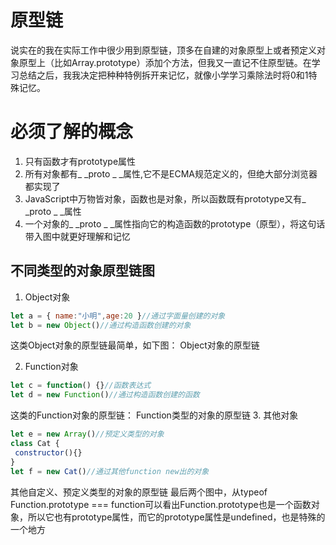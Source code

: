 # 原型链


说实在的我在实际工作中很少用到原型链，顶多在自建的对象原型上或者预定义对象原型上（比如Array.prototype）添加个方法，但我又一直记不住原型链。在学习总结之后，我我决定把种种特例拆开来记忆，就像小学学习乘除法时将0和1特殊记忆。

# 必须了解的概念
1. 只有函数才有prototype属性
2. 所有对象都有_ _proto _ _属性,它不是ECMA规范定义的，但绝大部分浏览器都实现了
3. JavaScript中万物皆对象，函数也是对象，所以函数既有prototype又有_ _proto _ _属性
4. 一个对象的_ _proto _ _属性指向它的构造函数的prototype（原型），将这句话带入图中就更好理解和记忆
## 不同类型的对象原型链图
1. Object对象
```js
let a = { name:"小明",age:20 }//通过字面量创建的对象
let b = new Object()//通过构造函数创建的对象
```
这类Object对象的原型链最简单，如下图：
Object对象的原型链

2. Function对象
```js
let c = function() {}//函数表达式
let d = new Function()//通过构造函数创建的函数
```  
这类的Function对象的原型链：
Function类型的对象的原型链
3. 其他对象
```js
let e = new Array()//预定义类型的对象
class Cat {
 constructor(){}
}
let f = new Cat()//通过其他function new出的对象
```
其他自定义、预定义类型的对象的原型链
最后两个图中，从typeof Function.prototype === function可以看出Function.prototype也是一个函数对象，所以它也有prototype属性，而它的prototype属性是undefined，也是特殊的一个地方